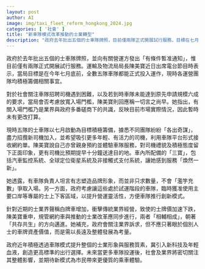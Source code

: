 ```yaml
---
layout: post
author: AI
image: img/taxi_fleet_reform_hongkong_2024.jpg
categories: [ '社會' ]
title: "新車隊模式改革推動的士業轉型"
description: "政府去年批出五個的士車隊牌照，目前僅兩隊正式開展試行服務，目標在七月底前五隊全數投入運作。業界正積極招聘新司機，並以創新服務及科技提升乘車體驗。當局強調入場門檻為業界共識，暫無放寬打算。同時，政府考慮讓試運車隊臨時使用專屬的士區域，提升靈活性。官員呼籲的士業改革與規管網約車同步推進，以促進共存共生，並以整體長遠發展為前提。社會關注車隊新模式能否帶來更高質素服務與行業形象升級。"
---
```

政府於去年批出五個的士車隊牌照，並向有關營運方發出「有條件暫准通知」，惟目前僅有兩隊正式開展試行服務。運輸及物流局局長陳美寶近日出席電台節目時表示，當局目標是在今年七月底前，全數五隊車隊都能正式投入運作，現時各運營團隊均積極籌備相關事宜。

對於社會關注車隊招聘司機遇到困難，以及若到時車隊未能達到原先申請規模六成的要求，當局會否考慮放寬入場門檻，陳美寶則回應稱一切言之尚早。她指出，有關入場門檻乃是業界與政府多番磋商下的共識，反映目前市場實際情況，因此暫時未有更改打算。

現時五隊的士車隊以七月啟動為目標積極籌備，據悉不同團隊紛紛「各出奇謀」，盡力招攬新司機加入，並希望吸引更多年輕、有活力的司機，利用車隊平台形式接收網約單。陳美寶說自己亦曾親身預約並體驗車隊服務，對司機禮貌及積極態度留下正面印象，更有司機比預期提早十分鐘送達目的地。車內所配備的「三寶」，包括汽車監控系統、全球定位衛星系統及非接觸式支付系統，讓她感到服務「煥然一新」。

她透露，有車隊負責人坦言有志塑造品牌形象，而並非只求數量，不會「濫竽充數」爭取入場。另一方面，政府考慮讓這些處於試運階段的車隊，臨時獲准使用主要口岸等專屬的士上下客區域，以提升營運靈活性，方便車隊推行創新模式。

針對近期的士業界聲稱白牌車增加，衝擊傳統業界經營，致使的士牌價加速下跌，陳美寶重申，規管網約車與推動的士業改革應同步進行，兩者「相輔相成」，朝著「共存共生」的方向邁進。她補充，政府會關注業界訴求，但不應只著眼於個別人士的車牌資產價值，而是需以長遠及整體發展為考量。

政府近年積極透過車隊模式提升整個的士業形象與服務質素，冀引入新科技及年輕血液，創造更高標準的出行選擇。未來當更多車隊投運後，社會及業界將密切關注其整體影響，並期待新模式為市民帶來更優質的乘車體驗。